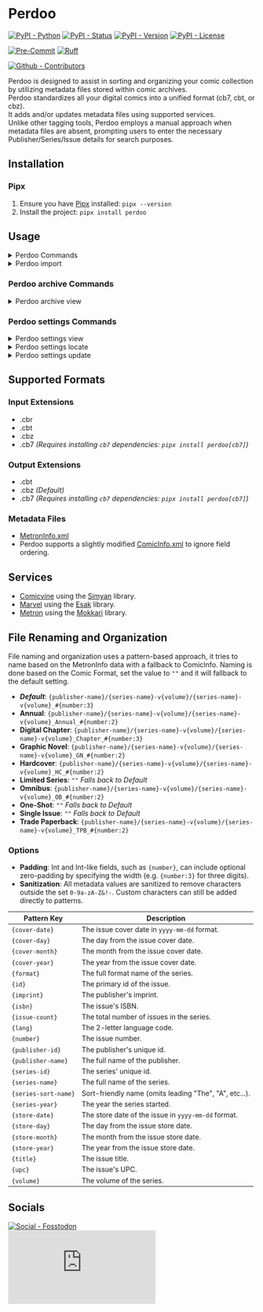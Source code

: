 # Perdoo

[![PyPI - Python](https://img.shields.io/pypi/pyversions/Perdoo.svg?logo=PyPI&label=Python&style=flat-square)](https://pypi.python.org/pypi/Perdoo/)
[![PyPI - Status](https://img.shields.io/pypi/status/Perdoo.svg?logo=PyPI&label=Status&style=flat-square)](https://pypi.python.org/pypi/Perdoo/)
[![PyPI - Version](https://img.shields.io/pypi/v/Perdoo.svg?logo=PyPI&label=Version&style=flat-square)](https://pypi.python.org/pypi/Perdoo/)
[![PyPI - License](https://img.shields.io/pypi/l/Perdoo.svg?logo=PyPI&label=License&style=flat-square)](https://opensource.org/licenses/MIT)

[![Pre-Commit](https://img.shields.io/badge/pre--commit-enabled-informational?logo=pre-commit&style=flat-square)](https://github.com/pre-commit/pre-commit)
[![Ruff](https://img.shields.io/badge/ruff-enabled-informational?logo=ruff&style=flat-square)](https://github.com/astral-sh/ruff)

[![Github - Contributors](https://img.shields.io/github/contributors/Buried-In-Code/Perdoo.svg?logo=Github&label=Contributors&style=flat-square)](https://github.com/Buried-In-Code/Perdoo/graphs/contributors)

Perdoo is designed to assist in sorting and organizing your comic collection by utilizing metadata files stored within comic archives.\
Perdoo standardizes all your digital comics into a unified format (cb7, cbt, or cbz).\
It adds and/or updates metadata files using supported services.\
Unlike other tagging tools, Perdoo employs a manual approach when metadata files are absent, prompting users to enter the necessary Publisher/Series/Issue details for search purposes.

## Installation

### Pipx

1. Ensure you have [Pipx](https://pipx.pypa.io/stable/) installed: `pipx --version`
2. Install the project: `pipx install perdoo`

## Usage

<details><summary>Perdoo Commands</summary>

  <!-- RICH-CODEX hide_command: true -->
  ![`uv run Perdoo --help`](docs/img/perdoo-commands.svg)

</details>
<details><summary>Perdoo import</summary>

  <!-- RICH-CODEX hide_command: true -->
  ![`uv run Perdoo import --help`](docs/img/perdoo-import.svg)

</details>

### Perdoo archive Commands

<details><summary>Perdoo archive view</summary>

  <!-- RICH-CODEX hide_command: true -->
  ![`uv run Perdoo archive view --help`](docs/img/perdoo-archive-view.svg)

</details>

### Perdoo settings Commands

<details><summary>Perdoo settings view</summary>

  <!-- RICH-CODEX hide_command: true -->
  ![`uv run Perdoo settings view --help`](docs/img/perdoo-settings-view.svg)

</details>
<details><summary>Perdoo settings locate</summary>

  <!-- RICH-CODEX hide_command: true -->
  ![`uv run Perdoo settings locate --help`](docs/img/perdoo-settings-locate.svg)

</details>
<details><summary>Perdoo settings update</summary>

  <!-- RICH-CODEX hide_command: true -->
  ![`uv run Perdoo settings update --help`](docs/img/perdoo-settings-update.svg)

</details>

## Supported Formats

### Input Extensions

- .cbr
- .cbt
- .cbz
- .cb7 _(Requires installing `cb7` dependencies: `pipx install perdoo[cb7]`)_

### Output Extensions

- .cbt
- .cbz _(Default)_
- .cb7 _(Requires installing `cb7` dependencies: `pipx install perdoo[cb7]`)_

### Metadata Files

- [MetronInfo.xml](https://github.com/Metron-Project/metroninfo)
- Perdoo supports a slightly modified [ComicInfo.xml](https://github.com/anansi-project/comicinfo) to ignore field ordering.

## Services

- [Comicvine](https://comicvine.gamespot.com) using the [Simyan](https://github.com/Metron-Project/Simyan) library.
- [Marvel](https://www.marvel.com/comics) using the [Esak](https://github.com/Metron-Project/Esak) library.
- [Metron](https://metron.cloud) using the [Mokkari](https://github.com/Metron-Project/Mokkari) library.

## File Renaming and Organization

File naming and organization uses a pattern-based approach, it tries to name based on the MetronInfo data with a fallback to ComicInfo.
Naming is done based on the Comic Format, set the value to `""` and it will fallback to the default setting.

- **_Default_**: `{publisher-name}/{series-name}-v{volume}/{series-name}-v{volume}_#{number:3}`
- **Annual**: `{publisher-name}/{series-name}-v{volume}/{series-name}-v{volume}_Annual_#{number:2}`
- **Digital Chapter**: `{publisher-name}/{series-name}-v{volume}/{series-name}-v{volume}_Chapter_#{number:3}`
- **Graphic Novel**: `{publisher-name}/{series-name}-v{volume}/{series-name}-v{volume}_GN_#{number:2}`
- **Hardcover**: `{publisher-name}/{series-name}-v{volume}/{series-name}-v{volume}_HC_#{number:2}`
- **Limited Series**: `""` _Falls back to Default_
- **Omnibus**: `{publisher-name}/{series-name}-v{volume}/{series-name}-v{volume}_OB_#{number:2}`
- **One-Shot**: `""` _Falls back to Default_
- **Single Issue**: `""` _Falls back to Default_
- **Trade Paperback**: `{publisher-name}/{series-name}-v{volume}/{series-name}-v{volume}_TPB_#{number:2}`

### Options

- **Padding**: Int and Int-like fields, such as `{number}`, can include optional zero-padding by specifying the width (e.g. `{number:3}` for three digits).
- **Sanitization**: All metadata values are sanitized to remove characters outside the set `0-9a-zA-Z&!-`. Custom characters can still be added directly to patterns.

| Pattern Key          | Description                                            |
| -------------------- | ------------------------------------------------------ |
| `{cover-date}`       | The issue cover date in `yyyy-mm-dd` format.           |
| `{cover-day}`        | The day from the issue cover date.                     |
| `{cover-month}`      | The month from the issue cover date.                   |
| `{cover-year}`       | The year from the issue cover date.                    |
| `{format}`           | The full format name of the series.                    |
| `{id}`               | The primary id of the issue.                           |
| `{imprint}`          | The publisher's imprint.                               |
| `{isbn}`             | The issue's ISBN.                                      |
| `{issue-count}`      | The total number of issues in the series.              |
| `{lang}`             | The 2-letter language code.                            |
| `{number}`           | The issue number.                                      |
| `{publisher-id}`     | The publisher's unique id.                             |
| `{publisher-name}`   | The full name of the publisher.                        |
| `{series-id}`        | The series' unique id.                                 |
| `{series-name}`      | The full name of the series.                           |
| `{series-sort-name}` | Sort-friendly name (omits leading "The", "A", etc...). |
| `{series-year}`      | The year the series started.                           |
| `{store-date}`       | The store date of the issue in `yyyy-mm-dd` format.    |
| `{store-day}`        | The day from the issue store date.                     |
| `{store-month}`      | The month from the issue store date.                   |
| `{store-year}`       | The year from the issue store date.                    |
| `{title}`            | The issue title.                                       |
| `{upc}`              | The issue's UPC.                                       |
| `{volume}`           | The volume of the series.                              |

## Socials

[![Social - Fosstodon](https://img.shields.io/badge/%40BuriedInCode-teal?label=Fosstodon&logo=mastodon&style=for-the-badge)](https://fosstodon.org/@BuriedInCode)\
[![Social - Matrix](https://img.shields.io/matrix/The-Dev-Environment:matrix.org?label=The-Dev-Environment&logo=matrix&style=for-the-badge)](https://matrix.to/#/#The-Dev-Environment:matrix.org)
